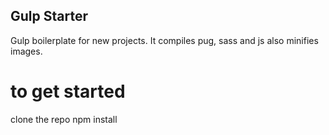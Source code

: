## Gulp Starter
Gulp boilerplate for new projects. 
It compiles pug, sass and js also minifies images.

# to get started
clone the repo
npm install

